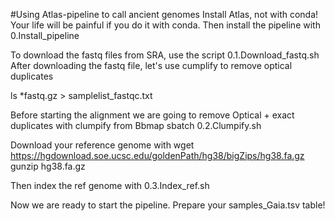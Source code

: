 #Using Atlas-pipeline to call ancient genomes
Install Atlas, not with conda! Your life will be painful if you do it with conda. Then install the pipeline with 0.Install_pipeline

To download the fastq files from SRA, use the script 0.1.Download_fastq.sh
After downloading the fastq file, let's use cumplify to remove optical duplicates

ls *fastq.gz > samplelist_fastqc.txt

Before starting the alignment we are going to remove Optical + exact duplicates with clumpify from Bbmap
sbatch 0.2.Clumpify.sh

Download your reference genome with
wget https://hgdownload.soe.ucsc.edu/goldenPath/hg38/bigZips/hg38.fa.gz
gunzip hg38.fa.gz

Then index the ref genome with 0.3.Index_ref.sh


Now we are ready to start the pipeline. Prepare your samples_Gaia.tsv table!

